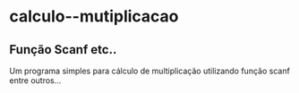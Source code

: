 # calculo--mutiplicacao
## Função Scanf etc..
Um programa simples para cálculo de multiplicação utilizando função scanf entre outros...
